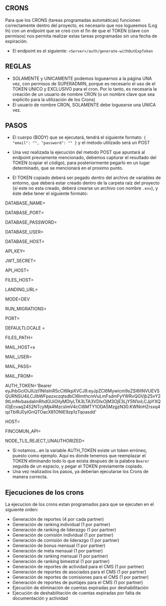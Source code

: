 ## CRONS
Para que los CRONS (tareas programadas automáticas) funcionen correctamente dentro del proyecto, 
es necesario que nos logueemos (Log In) con un endpoint que se creó con el fin de que el TOKEN (clave con permisos) nos permita realizar estas tareas programadas sin una fecha de expiración.

- El endpoint es el siguiente: `<Server>/auth/generate-withOutExpToken`

## REGLAS
- SOLAMENTE y UNICAMENTE podemos loguearnos a la página UNA vez, con permisos de SUPERADMIN, porque es necesario el uso de el TOKEN UNICO y EXCLUSIVO para el cron. Por lo tanto, es necesaria la creación de un usuario de nombre CRON (o un nombre clave que sea explícito para la utilización de los Crons)
- El usuario de nombre CRON, SOLAMENTE debe loguearse una UNICA vez.

## PASOS
- El cuerpo (BODY) que se ejecutará, tendrá el siguiente formato: `{
    "email": "",
    "password": ""
}`
y el metodo utilizado será un POST

- Una vez realizada la ejecución del metodo POST que apuntará al endpoint previamente mencionado, debemos capturar el resultado del TOKEN (copiar el código), para posteriormente pegarlo en un lugar determinado, que se mencionará en el proximo punto.
- El TOKEN copiado deberá ser pegado dentro del archivo de variables de entorno, que deberá estar creado dentro de la carpeta raíz del proyecto (si este no esta creado, deberá crearse un archivo con nombre `.env`), y éste debe tener el siguiente formato:

DATABASE_NAME=

DATABASE_PORT=

DATABASE_PASSWORD=

DATABASE_USER=

DATABASE_HOST=

API_KEY=

JWT_SECRET=

API_HOST=

FILES_HOST=

LANDING_URL=

MODE=DEV

RUN_MIGRATIONS=

PORT=

DEFAULTLOCALE = 

FILES_PATH=

MAIL_HOST=s

MAIL_USER=

MAIL_PASS=

MAIL_FROM=

AUTH_TOKEN='Bearer eyJhbGciOiJIUzI1NiIsInR5cCI6IkpXVCJ9.eyJpZCI6Mywicm9sZSI6IlNVUEVSQURNSU4iLCJlbWFpazxczqtsdbCI6ImthcmVuLmFsdmFyYWRvQGVjb25vY29tLmNvbasdaImRhdGUiOiIyMDIyLTA3LTA3VDIxOjM3OjE3LjY5N1oiLCJpYXQiOjEcvaq2452NTcyMjk4MzcsImV4cCI6MTY1ODA5MzgzN30.KWNnHZrsxq4qzTblRJ0yIGnQTOacX81ONIE9zp1zTqoasdd'

HOST=

FINCOMUN_API=

NODE_TLS_REJECT_UNAUTHORIZED=

- Si notamos...en la variable AUTH_TOKEN existe un token erróneo, puesto como ejemplo. Aquí es donde tenemos que reemplazar el TOKEN eliminando todo lo que exista despues de la palabra `Bearer` seguida de un espacio, y pegar el TOKEN previamente copiado.
- Una vez realizados los pasos, ya deberían ejecutarse los Crons de manera correcta. 

## Ejecuciones de los crons
La ejecucion de los crons estan programados para que se ejecuten en el siguiente orden:
-   Generación de reportes (4 por cada partner)
-   Generación de ranking individual (1 por partner)
-   Generación de ranking de liderazgo (1 por partner)
-   Generación de comisión individual (1 por partner)
-   Generación de comisión de liderazgo (1 por partner)
-   Generación de bonus mensual (1 por partner)
-   Generación de meta mensual (1 por partner)
-   Generación de ranking mensual (1 por partner)
-   Generación de ranking bimestral (1 por partner)
-   Generación de reportes de actividad para el CMS (1 por partner)
-   Generación de reportes de asociados para el CMS (1 por partner)
-   Generación de reportes de comisiones para el CMS (1 por partner)
-   Generación de reportes de puntajes para el CMS (1 por partner)
-   Ejecución de eliminación de cuentas expiradas por deshabilitación
- Ejecución de deshabilitación de cuentas expiradas por falta de documentación y actividad





